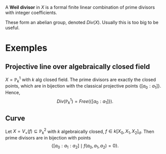 A **Weil divisor** in $X$ is a formal finite linear combination of prime divisors with integer coefficients.

These form an abelian group, denoted $Div(X)$. Usually this is too big to be useful.

# Exemples

## Projective line over algebraically closed field

$X = \mathbb{P}^1_k$ with $k$ alg closed field. The prime divisors are exactly the closed points, which are in bijection with the classical projective points $\{[a_0:a_1]\}$. Hence,$$Div(\mathbb{P}^1_k) = Free(\{[a_0:a_1]\}).$$

## Curve

Let $X = V_+(f) \subseteq \mathbb{P}^2_k$ with $k$ algebraically closed, $f \in k[X_0,X_1,X_2]_d$. Then prime divisors are in bijection with points$$\{[a_0:a_1:a_2] \mid f(a_0,a_1,a_2) = 0\}.$$